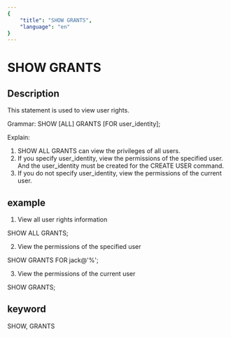 ```yaml
---
{
    "title": "SHOW GRANTS",
    "language": "en"
}
---
```


# SHOW GRANTS
## Description

This statement is used to view user rights.

Grammar:
SHOW [ALL] GRANTS [FOR user_identity];

Explain:
1. SHOW ALL GRANTS can view the privileges of all users.
2. If you specify user_identity, view the permissions of the specified user. And the user_identity must be created for the CREATE USER command.
3. If you do not specify user_identity, view the permissions of the current user.


## example

1. View all user rights information

SHOW ALL GRANTS;

2. View the permissions of the specified user

SHOW GRANTS FOR jack@'%';

3. View the permissions of the current user

SHOW GRANTS;

## keyword
SHOW, GRANTS
